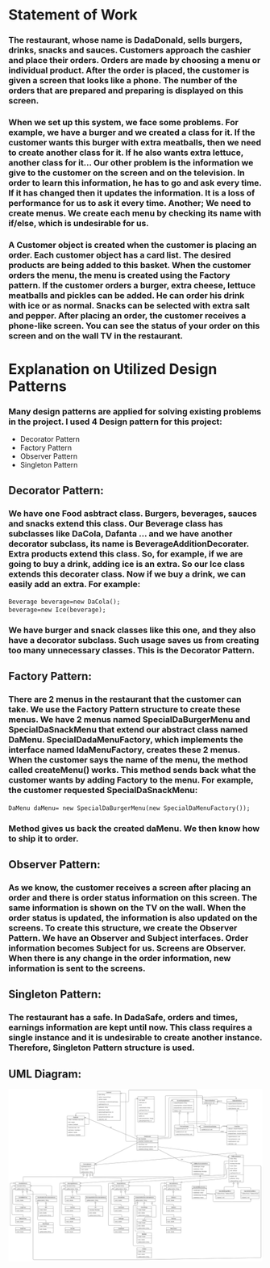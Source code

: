 # Statement of Work

### The restaurant, whose name is DadaDonald, sells burgers, drinks, snacks and sauces. Customers approach the cashier and place their orders. Orders are made by choosing a menu or individual product. After the order is placed, the customer is given a screen that looks like a phone. The number of the orders that are prepared and preparing is displayed on this screen.

### When we set up this system, we face some problems. For example, we have a burger and we created a class for it. If the customer wants this burger with extra meatballs, then we need to create another class for it. If he also wants extra lettuce, another class for it… Our other problem is the information we give to the customer on the screen and on the television. In order to learn this information, he has to go and ask every time. If it has changed then it updates the information. It is a loss of performance for us to ask it every time. Another; We need to create menus. We create each menu by checking its name with if/else, which is undesirable for us.

### A Customer object is created when the customer is placing an order. Each customer object has a card list. The desired products are being added to this basket. When the customer orders the menu, the menu is created using the Factory pattern. If the customer orders a burger, extra cheese, lettuce meatballs and pickles can be added. He can order his drink with ice or as normal. Snacks can be selected with extra salt and pepper. After placing an order, the customer receives a phone-like screen. You can see the status of your order on this screen and on the wall TV in the restaurant.

# Explanation on Utilized Design Patterns

### Many design patterns are applied for solving existing problems in the project. I used 4 Design pattern for this project:

- Decorator Pattern
- Factory Pattern
- Observer Pattern
- Singleton Pattern

## Decorator Pattern:

### We have one Food asbtract class. Burgers, beverages, sauces and snacks extend this class. Our Beverage class has subclasses like DaCola, Dafanta … and we have another decorator subclass, its name is BeverageAdditionDecorater. Extra products extend this class. So, for example, if we are going to buy a drink, adding ice is an extra. So our Ice class extends this decorater class. Now if we buy a drink, we can easily add an extra. For example:

```
Beverage beverage=new DaCola();
beverage=new Ice(beverage);
```

### We have burger and snack classes like this one, and they also have a decorator subclass. Such usage saves us from creating too many unnecessary classes. This is the Decorator Pattern.

## Factory Pattern:

### There are 2 menus in the restaurant that the customer can take. We use the Factory Pattern structure to create these menus. We have 2 menus named SpecialDaBurgerMenu and SpecialDaSnackMenu that extend our abstract class named DaMenu. SpecialDadaMenuFactory, which implements the interface named IdaMenuFactory, creates these 2 menus. When the customer says the name of the menu, the method called createMenu() works. This method sends back what the customer wants by adding Factory to the menu. For example, the customer requested SpecialDaSnackMenu:

```
DaMenu daMenu= new SpecialDaBurgerMenu(new SpecialDaMenuFactory());
```

### Method gives us back the created daMenu. We then know how to ship it to order.

## Observer Pattern:

### As we know, the customer receives a screen after placing an order and there is order status information on this screen. The same information is shown on the TV on the wall. When the order status is updated, the information is also updated on the screens. To create this structure, we create the Observer Pattern. We have an Observer and Subject interfaces. Order information becomes Subject for us. Screens are Observer. When there is any change in the order information, new information is sent to the screens.

## Singleton Pattern:

### The restaurant has a safe. In DadaSafe, orders and times, earnings information are kept until now. This class requires a single instance and it is undesirable to create another instance. Therefore, Singleton Pattern structure is used.

## UML Diagram:

![uml diagram](Design_Pattern_UML.png)

